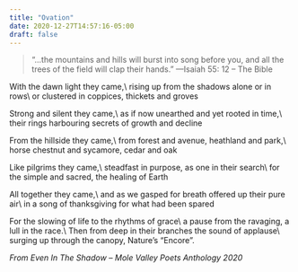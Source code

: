 ```yaml
---
title: "Ovation"
date: 2020-12-27T14:57:16-05:00
draft: false
---
```


> “...the mountains and hills will burst into song before you,
and all the trees of the field will clap their hands.”
—Isaiah 55: 12 – The Bible

With the dawn light they came,\\
rising up from the shadows alone or in rows\\
or clustered in coppices, thickets and groves

Strong and silent they came,\\
as if now unearthed and yet rooted in time,\\
their rings harbouring secrets of growth and decline

From the hillside they came,\\
from forest and avenue, heathland and park,\\
horse chestnut and sycamore, cedar and oak

Like pilgrims they came,\\
steadfast in purpose, as one in their search\\
for the simple and sacred, the healing of Earth

All together they came,\\
and as we gasped for breath offered up their pure air\\
in a song of thanksgiving for what had been spared

For the slowing of life to the rhythms of grace\\
a pause from the ravaging, a lull in the race.\\
Then from deep in their branches the sound of applause\\
surging up through the canopy, Nature’s “Encore”.

_From Even In The Shadow – Mole Valley Poets Anthology 2020_
